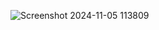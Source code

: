 ![Screenshot 2024-11-05 113809](https://github.com/user-attachments/assets/07752ff3-198a-4807-bca1-9f9fa7fe754d)
